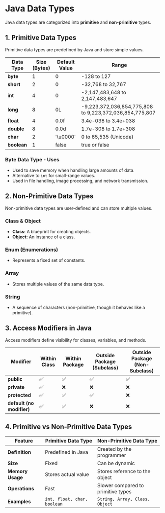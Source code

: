 # Java Data Types

Java data types are categorized into **primitive** and **non-primitive** types.

## 1. Primitive Data Types
Primitive data types are predefined by Java and store simple values.

| Data Type | Size (Bytes) | Default Value | Range |
|-----------|-------------|---------------|------------|
| **byte** | 1 | 0 | -128 to 127 |
| **short** | 2 | 0 | -32,768 to 32,767 |
| **int** | 4 | 0 | -2,147,483,648 to 2,147,483,647 |
| **long** | 8 | 0L | -9,223,372,036,854,775,808 to 9,223,372,036,854,775,807 |
| **float** | 4 | 0.0f | 3.4e-038 to 3.4e+038 |
| **double** | 8 | 0.0d | 1.7e-308 to 1.7e+308 |
| **char** | 2 | '\u0000' | 0 to 65,535 (Unicode) |
| **boolean** | 1 | false | true or false |

### **Byte Data Type - Uses**
- Used to save memory when handling large amounts of data.
- Alternative to `int` for small-range values.
- Used in file handling, image processing, and network transmission.

## 2. Non-Primitive Data Types
Non-primitive data types are user-defined and can store multiple values.

### **Class & Object**
- **Class:** A blueprint for creating objects.
- **Object:** An instance of a class.

### **Enum (Enumerations)**
- Represents a fixed set of constants.

### **Array**
- Stores multiple values of the same data type.

### **String**
- A sequence of characters (non-primitive, though it behaves like a primitive).

## 3. Access Modifiers in Java
Access modifiers define visibility for classes, variables, and methods.

| Modifier | Within Class | Within Package | Outside Package (Subclass) | Outside Package (Non-Subclass) |
|----------|-------------|----------------|----------------------------|--------------------------------|
| **public** | ✅ | ✅ | ✅ | ✅ |
| **private** | ✅ | ❌ | ❌ | ❌ |
| **protected** | ✅ | ✅ | ✅ | ❌ |
| **default (no modifier)** | ✅ | ✅ | ❌ | ❌ |

## 4. Primitive vs Non-Primitive Data Types

| Feature | Primitive Data Type | Non-Primitive Data Type |
|---------|--------------------|----------------------|
| **Definition** | Predefined in Java | Created by the programmer |
| **Size** | Fixed | Can be dynamic |
| **Memory Usage** | Stores actual value | Stores reference to the object |
| **Operations** | Fast | Slower compared to primitive types |
| **Examples** | `int, float, char, boolean` | `String, Array, Class, Object` |

